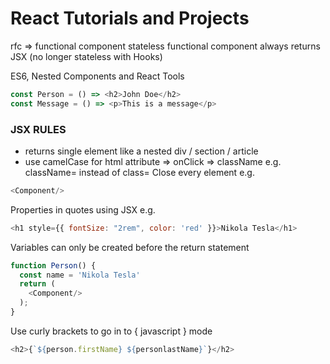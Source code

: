 # React Tutorials and Projects

rfc => functional component
stateless functional component always returns JSX (no longer stateless with Hooks)

ES6, Nested Components and React Tools
```javascript
const Person = () => <h2>John Doe</h2>
const Message = () => <p>This is a message</p>
```

### JSX RULES

- returns single element like a nested div / section / article
- use camelCase for html attribute => onClick => className e.g. className= instead of class=
Close every element e.g. 
```javascript 
<Component/>
```
Properties in quotes using JSX e.g.
```javascript
<h1 style={{ fontSize: "2rem", color: 'red' }}>Nikola Tesla</h1>
```
Variables can only be created before the return statement
```javascript
function Person() {
  const name = 'Nikola Tesla'
  return (
    <Component/>
  );
}
```
Use curly brackets to go in to { javascript } mode
```javascript
<h2>{`${person.firstName} ${personlastName}`}</h2>
```